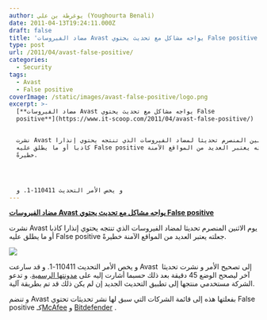 ```yaml
---
author: يوغرطة بن علي (Youghourta Benali)
date: 2011-04-13T19:24:11.000Z
draft: false
title: 'مضاد الفيروسات Avast يواجه مشاكل مع تحديث يحتوي False positive '
type: post
url: /2011/04/avast-false-positive/
categories:
  - Security
tags:
  - Avast
  - False positive
coverImage: /static/images/avast-false-positive/logo.png
excerpt: >-
  [**مضاد الفيروسات Avast يواجه مشاكل مع تحديث يحتوي False
  positive**](https://www.it-scoop.com/2011/04/avast-false-positive/)


  نشرت Avast يوم الاثنين المنصرم تحديثا لمضاد الفيروسات الذي تنتجه يحتوي إنذارا
  كاذبا أو ما يطلق عليه False positive جعلته يعتبر العديد من المواقع الآمنة
  خطيرةً.




  و يخص الأمر التحديث 110411-1. و
---
```

[**مضاد الفيروسات Avast يواجه مشاكل مع تحديث يحتوي False positive**](https://www.it-scoop.com/2011/04/avast-false-positive/)

نشرت Avast يوم الاثنين المنصرم تحديثا لمضاد الفيروسات الذي تنتجه يحتوي إنذارا كاذبا أو ما يطلق عليه False positive جعلته يعتبر العديد من المواقع الآمنة خطيرةً.

![](/static/images/avast-false-positive/logo.png)

و يخص الأمر التحديث 110411-1. و قد سارعت Avast  إلى تصحيح الأمر و نشرت تحديثا آخر ليصحح الوضع 45 دقيقة بعد ذلك حسبما أشارت إليه على [مدونتها الرسمية](https://blog.avast.com/2011/04/11/false-positive-issue-with-virus-defs-110411-1/). و تدعو الشركة مستخدمي منتجها إلى تطبيق التحديث الجديد إن لم يكن ذلك قد تم بطريقة آلية.

و تنضم Avast بفعلتها هذه إلى قائمة الشركات التي سبق لها نشر تحديثات تحتوي False positive كـ[McAfee](https://www.it-scoop.com/2010/04/mcafee-false-positive-bricks-enterprise-pcs/) و [Bitdefender](https://www.it-scoop.com/2010/03/bitdefender-epic-fail-2010/) .
